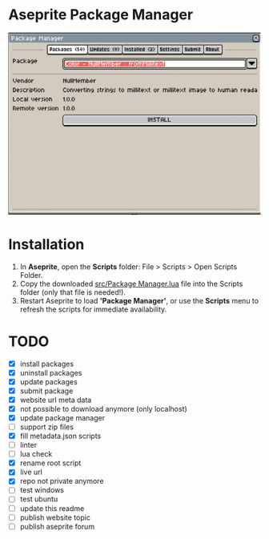 # Aseprite Package Manager

![Window example](window.png)

# Installation

1. In **Aseprite**, open the **Scripts** folder: File > Scripts > Open Scripts Folder.
2. Copy the downloaded [src/Package Manager.lua](https://github.com/SignalFromTheStars/aseprite-package-manager/blob/main/src/Package%20Manager.lua) file into the Scripts folder (only that file is needed!).
3. Restart Aseprite to load **'Package Manager'**, or use the **Scripts** menu to refresh the scripts for immediate availability.

# TODO
- [x] install packages
- [x] uninstall packages
- [x] update packages
- [x] submit package
- [x] website url meta data
- [x] not possible to download anymore (only localhost)
- [x] update package manager
- [ ] support zip files 
- [x] fill metadata.json scripts
- [ ] linter
- [ ] lua check
- [x] rename root script
- [x] live url
- [x] repo not private anymore
- [ ] test windows
- [ ] test ubuntu
- [ ] update this readme
- [ ] publish website topic
- [ ] publish aseprite forum
